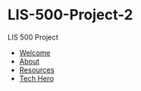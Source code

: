 # LIS-500-Project-2
<!DOCTYPE html>
<html lang="en">
 <head>
   <meta charset="UTF-8" />
   <meta http-equiv="X-UA-Compatible" content="IE=edge" />
   <meta name="viewport" content="width=device-width, initial-scale=1.0" />
   <title>LIS500Project</title>
   <link rel="stylesheet" href="stylepage.css" />
 </head>
 <body>
   <nav>
     <div class="logo">LIS 500 Project</div>
     <ul class="nav-links">
       <li><a href="#Welcome">Welcome</a></li>
       <li><a href="#about">About</a></li>
       <li><a href="#resources">Resources</a></li>
       <li><a href="#tech-hero">Tech Hero</a></li>
      </ul>
   </nav>
  
